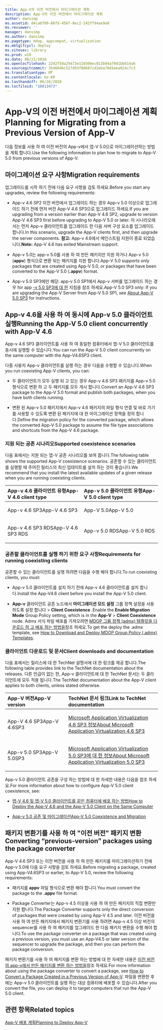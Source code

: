 ```yaml
---
title: App-V의 이전 버전에서 마이그레이션 계획
description: App-V의 이전 버전에서 마이그레이션 계획
author: dansimp
ms.assetid: d4ca8f09-86fd-456f-8ec2-242ff94ae9a0
ms.reviewer: ''
manager: dansimp
ms.author: dansimp
ms.pagetype: mdop, appcompat, virtualization
ms.mktglfcycl: deploy
ms.sitesec: library
ms.prod: w10
ms.date: 06/21/2016
ms.openlocfilehash: 2242f58a29473e116506ec013b94a79d1bb814a6
ms.sourcegitcommit: 354664bc527d93f80687cd2eba70d1eea024c7c3
ms.translationtype: MT
ms.contentlocale: ko-KR
ms.lasthandoff: 06/26/2020
ms.locfileid: "10813473"
---
```

# <span data-ttu-id="fc3fb-103">App-V의 이전 버전에서 마이그레이션 계획</span><span class="sxs-lookup"><span data-stu-id="fc3fb-103">Planning for Migrating from a Previous Version of App-V</span></span>


<span data-ttu-id="fc3fb-104">다음 정보를 사용 하 여 이전 버전의 App-v에서 앱-V 5.0으로 마이그레이션하는 방법을 계획 합니다.</span><span class="sxs-lookup"><span data-stu-id="fc3fb-104">Use the following information to plan how to migrate to App-V 5.0 from previous versions of App-V.</span></span>

## <span data-ttu-id="fc3fb-105">마이그레이션 요구 사항</span><span class="sxs-lookup"><span data-stu-id="fc3fb-105">Migration requirements</span></span>


<span data-ttu-id="fc3fb-106">업그레이드를 시작 하기 전에 다음 요구 사항을 검토 하세요.</span><span class="sxs-lookup"><span data-stu-id="fc3fb-106">Before you start any upgrades, review the following requirements:</span></span>

-   <span data-ttu-id="fc3fb-107">App-v 4.6 SP2 이전 버전에서 업그레이드 하는 경우 App-v 5.0 이상으로 업그레이드 하기 전에 먼저 버전 App-V 4.6 SP3으로 업그레이드 하세요.</span><span class="sxs-lookup"><span data-stu-id="fc3fb-107">If you are upgrading from a version earlier than App-V 4.6 SP2, upgrade to version App-V 4.6 SP3 first before upgrading to App-V 5.0 or later.</span></span> <span data-ttu-id="fc3fb-108">이 시나리오에서는 먼저 App-v 클라이언트를 업그레이드 한 다음 서버 구성 요소를 업그레이드 합니다.</span><span class="sxs-lookup"><span data-stu-id="fc3fb-108">In this scenario, upgrade the App-V clients first, and then upgrade the server components.</span></span>
<span data-ttu-id="fc3fb-109">**참고:** App-v 4.6에서 메인스트림 지원이 종료 되었습니다.</span><span class="sxs-lookup"><span data-stu-id="fc3fb-109">**Note:** App-V 4.6 has exited Mainstream support.</span></span>

-   <span data-ttu-id="fc3fb-110">App-v 5.0는 app-v 5.0를 사용 하 여 만든 패키지만 지원 하거나 App-v 5.0 (**appv**) 형식으로 변환 되는 패키지를 지원 합니다.</span><span class="sxs-lookup"><span data-stu-id="fc3fb-110">App-V 5.0 supports only packages that are created using App-V 5.0, or packages that have been converted to the App-V 5.0 (**.appv**) format.</span></span>

-   <span data-ttu-id="fc3fb-111">App-v 5.0 SP3에만 해당: app-v 5.0 SP1에서 App-v 서버를 업그레이드 하는 경우 for app [-v 5.0 SP3에 대 한](about-app-v-50-sp3.md#bkmk-migrate-to-50sp3) 지침을 참조 하세요.</span><span class="sxs-lookup"><span data-stu-id="fc3fb-111">App-V 5.0 SP3 only: If you are upgrading the App-V Server from App-V 5.0 SP1, see [About App-V 5.0 SP3](about-app-v-50-sp3.md#bkmk-migrate-to-50sp3) for instructions.</span></span>

## <span data-ttu-id="fc3fb-112">App-v 4.6을 사용 하 여 동시에 App-v 5.0 클라이언트 실행</span><span class="sxs-lookup"><span data-stu-id="fc3fb-112">Running the App-V 5.0 client concurrently with App-V 4.6</span></span>


<span data-ttu-id="fc3fb-113">App-v 4.6 SP3 클라이언트를 사용 하 여 동일한 컴퓨터에서 앱-V 5.0 클라이언트를 동시에 실행할 수 있습니다.</span><span class="sxs-lookup"><span data-stu-id="fc3fb-113">You can run the App-V 5.0 client concurrently on the same computer with the App-V4.6SP3 client.</span></span>

<span data-ttu-id="fc3fb-114">다중 사용자 App-v 클라이언트를 실행 하는 경우 다음을 수행할 수 있습니다.</span><span class="sxs-lookup"><span data-stu-id="fc3fb-114">When you run coexisting App-V clients, you can:</span></span>

-   <span data-ttu-id="fc3fb-115">두 클라이언트가 모두 실행 되 고 있는 경우 App-v 4.6 SP3 패키지를 App-v 5.0 형식으로 변환 하 고 두 패키지를 모두 게시 합니다.</span><span class="sxs-lookup"><span data-stu-id="fc3fb-115">Convert an App-V 4.6 SP3 package to the App-V 5.0 format and publish both packages, when you have both clients running.</span></span>

-   <span data-ttu-id="fc3fb-116">변환 된 App-v 5.0 패키지에서 App-v 4.6 패키지의 파일 형식 연결 및 바로 가기를 사용할 수 있도록 변환 된 패키지에 대 한 마이그레이션 정책을 정의 합니다.</span><span class="sxs-lookup"><span data-stu-id="fc3fb-116">Define the migration policy for the converted package, which allows the converted App-V 5.0 package to assume the file type associations and shortcuts from the App-V 4.6 package.</span></span>

### <span data-ttu-id="fc3fb-117">지원 되는 공존 시나리오</span><span class="sxs-lookup"><span data-stu-id="fc3fb-117">Supported coexistence scenarios</span></span>

<span data-ttu-id="fc3fb-118">다음 표에서는 지원 되는 앱-V 공존 시나리오를 보여 줍니다.</span><span class="sxs-lookup"><span data-stu-id="fc3fb-118">The following table shows the supported App-V coexistence scenarios.</span></span> <span data-ttu-id="fc3fb-119">공존할 수 있는 클라이언트를 실행할 때 주어진 릴리스의 최신 업데이트를 설치 하는 것이 좋습니다.</span><span class="sxs-lookup"><span data-stu-id="fc3fb-119">We recommend that you install the latest available updates of a given release when you are running coexisting clients.</span></span>

<table>
<colgroup>
<col width="50%" />
<col width="50%" />
</colgroup>
<thead>
<tr class="header">
<th align="left"><span data-ttu-id="fc3fb-120">App-v 4.6 클라이언트 유형</span><span class="sxs-lookup"><span data-stu-id="fc3fb-120">App-V 4.6 client type</span></span></th>
<th align="left"><span data-ttu-id="fc3fb-121">App-v 5.0 클라이언트 유형</span><span class="sxs-lookup"><span data-stu-id="fc3fb-121">App-V 5.0 client type</span></span></th>
</tr>
</thead>
<tbody>
<tr class="odd">
<td align="left"><p><span data-ttu-id="fc3fb-122">App-v 4.6 SP3</span><span class="sxs-lookup"><span data-stu-id="fc3fb-122">App-V 4.6 SP3</span></span></p></td>
<td align="left"><p><span data-ttu-id="fc3fb-123">App-V 5.0</span><span class="sxs-lookup"><span data-stu-id="fc3fb-123">App-V 5.0</span></span></p></td>
</tr>
<tr class="even">
<td align="left"><p><span data-ttu-id="fc3fb-124">App-v 4.6 SP3 RDS</span><span class="sxs-lookup"><span data-stu-id="fc3fb-124">App-V 4.6 SP3 RDS</span></span></p></td>
<td align="left"><p><span data-ttu-id="fc3fb-125">App-v 5.0 RDS</span><span class="sxs-lookup"><span data-stu-id="fc3fb-125">App-V 5.0 RDS</span></span></p></td>
</tr>
</tbody>
</table>

 

### <span data-ttu-id="fc3fb-126">공존할 클라이언트를 실행 하기 위한 요구 사항</span><span class="sxs-lookup"><span data-stu-id="fc3fb-126">Requirements for running coexisting clients</span></span>

<span data-ttu-id="fc3fb-127">공존할 수 있는 클라이언트를 실행 하려면 다음을 수행 해야 합니다.</span><span class="sxs-lookup"><span data-stu-id="fc3fb-127">To run coexisting clients, you must:</span></span>

-   <span data-ttu-id="fc3fb-128">App-v 5.0 클라이언트를 설치 하기 전에 App-v 4.6 클라이언트를 설치 합니다.</span><span class="sxs-lookup"><span data-stu-id="fc3fb-128">Install the App-V4.6 client before you install the App-V 5.0 client.</span></span>

-   <span data-ttu-id="fc3fb-129">**App-v** 클라이언트 공존 노드에서 **마이그레이션 모드 설정** 그룹 정책 설정을 사용 하도록 설정 합니다 &gt; **Client Coexistence** .</span><span class="sxs-lookup"><span data-stu-id="fc3fb-129">Enable the **Enable Migration Mode** Group Policy setting, which is in the **App-V** &gt; **Client Coexistence** node.</span></span> <span data-ttu-id="fc3fb-130">Admx 서식 파일 배포를 가져오려면 [MDOP 그룹 정책 (admx) 템플릿을 다운로드 하 고 배포 하는 방법을](https://technet.microsoft.com/library/dn659707.aspx)참조 하세요.</span><span class="sxs-lookup"><span data-stu-id="fc3fb-130">To get the deploy the .admx template, see [How to Download and Deploy MDOP Group Policy (.admx) Templates](https://technet.microsoft.com/library/dn659707.aspx).</span></span>

### <span data-ttu-id="fc3fb-131">클라이언트 다운로드 및 문서</span><span class="sxs-lookup"><span data-stu-id="fc3fb-131">Client downloads and documentation</span></span>

<span data-ttu-id="fc3fb-132">다음 표에서는 릴리스에 대 한 TechNet 설명서에 대 한 링크를 제공 합니다.</span><span class="sxs-lookup"><span data-stu-id="fc3fb-132">The following table provides link to the TechNet documentation about the releases.</span></span> <span data-ttu-id="fc3fb-133">다른 언급이 없는 한, App-v 클라이언트에 대 한 TechNet 문서는 두 클라이언트에 모두 적용 됩니다.</span><span class="sxs-lookup"><span data-stu-id="fc3fb-133">The TechNet documentation about the App-V client applies to both clients, unless stated otherwise.</span></span>

<table>
<colgroup>
<col width="33%" />
<col width="50%" />
</colgroup>
<thead>
<tr class="header">
<th align="left"><span data-ttu-id="fc3fb-134">App-V 버전</span><span class="sxs-lookup"><span data-stu-id="fc3fb-134">App-V version</span></span></th>
<th align="left"><span data-ttu-id="fc3fb-135">TechNet 문서 링크</span><span class="sxs-lookup"><span data-stu-id="fc3fb-135">Link to TechNet documentation</span></span></th>
</tr>
</thead>
<tbody>
<tr class="odd">
<td align="left"><p><span data-ttu-id="fc3fb-136">App-V 4.6 SP3</span><span class="sxs-lookup"><span data-stu-id="fc3fb-136">App-V 4.6SP3</span></span></p></td>
<td align="left"><p><a href="https://technet.microsoft.com/library/dn511019.aspx" data-raw-source="[About Microsoft Application Virtualization 4.6 SP3](https://technet.microsoft.com/library/dn511019.aspx)"><span data-ttu-id="fc3fb-137">Microsoft Application Virtualization 4.6 SP3 정보</span><span class="sxs-lookup"><span data-stu-id="fc3fb-137">About Microsoft Application Virtualization 4.6 SP3</span></span></a></p></td>
</tr>
<tr class="even">
<td align="left"><p><span data-ttu-id="fc3fb-138">App-v 5.0 SP3</span><span class="sxs-lookup"><span data-stu-id="fc3fb-138">App-V 5.0SP3</span></span></p></td>
<td align="left"><p><a href="about-app-v-50-sp3.md" data-raw-source="[About Microsoft Application Virtualization 5.0 SP3](about-app-v-50-sp3.md)"><span data-ttu-id="fc3fb-139">Microsoft Application Virtualization 5.0 SP3에 대 한 정보</span><span class="sxs-lookup"><span data-stu-id="fc3fb-139">About Microsoft Application Virtualization 5.0 SP3</span></span></a></p></td>
</tr>
</tbody>
</table>

 

<span data-ttu-id="fc3fb-140">App-v 5.0 클라이언트 공존을 구성 하는 방법에 대 한 자세한 내용은 다음을 참조 하세요.</span><span class="sxs-lookup"><span data-stu-id="fc3fb-140">For more information about how to configure App-V 5.0 client coexistence, see:</span></span>

-   [<span data-ttu-id="fc3fb-141">앱-V 4.6 및 앱-V 5.0 클라이언트를 같은 컴퓨터에 배포 하는 방법</span><span class="sxs-lookup"><span data-stu-id="fc3fb-141">How to Deploy the App-V 4.6 and the App-V 5.0 Client on the Same Computer</span></span>](how-to-deploy-the-app-v-46-and-the-app-v--50-client-on-the-same-computer.md)

-   [<span data-ttu-id="fc3fb-142">App-v 5.0 공존 및 마이그레이션</span><span class="sxs-lookup"><span data-stu-id="fc3fb-142">App-V 5.0 Coexistence and Migration</span></span>](https://technet.microsoft.com/windows/jj835811.aspx)

## <a href="" id="converting--previous-version--packages-using-the-package-converter-"></a><span data-ttu-id="fc3fb-143">패키지 변환기를 사용 하 여 "이전 버전" 패키지 변환</span><span class="sxs-lookup"><span data-stu-id="fc3fb-143">Converting “previous-version” packages using the package converter</span></span>


<span data-ttu-id="fc3fb-144">App-V 4.6 SP3 또는 이전 버전을 사용 하 여 만든 패키지를 마이그레이션하기 전에 App-v 5.0에 다음 요구 사항을 검토 하세요.</span><span class="sxs-lookup"><span data-stu-id="fc3fb-144">Before migrating a package, created using App-V4.6SP3 or earlier, to App-V 5.0, review the following requirements:</span></span>

-   <span data-ttu-id="fc3fb-145">패키지를 **appv** 파일 형식으로 변환 해야 합니다.</span><span class="sxs-lookup"><span data-stu-id="fc3fb-145">You must convert the package to the **.appv** file format.</span></span>

-   <span data-ttu-id="fc3fb-146">Package Converter는 App-v 4.5 이상을 사용 하 여 만든 패키지의 직접 변환만 지원 합니다.</span><span class="sxs-lookup"><span data-stu-id="fc3fb-146">The Package Converter supports only the direct conversion of packages that were created by using App-V 4.5 and later.</span></span> <span data-ttu-id="fc3fb-147">이전 버전을 사용 하 여 만든 패키지에서 패키지 변환기를 사용 하려면 App-v 4.5 이상 버전의 sequencer를 사용 하 여 패키지를 업그레이드 한 다음 패키지 변환을 수행 해야 합니다.</span><span class="sxs-lookup"><span data-stu-id="fc3fb-147">To use the package converter on a package that was created using a previous version, you must use an App-V4.5 or later version of the sequencer to upgrade the package, and then you can perform the package conversion.</span></span>

<span data-ttu-id="fc3fb-148">패키지 변환기를 사용 하 여 패키지를 변환 하는 방법에 대 한 자세한 내용은 [이전 버전의 app-v에서 만든 패키지를 변환 하는 방법을](how-to-convert-a-package-created-in-a-previous-version-of-app-v.md)참조 하세요.</span><span class="sxs-lookup"><span data-stu-id="fc3fb-148">For more information about using the package converter to convert a package, see [How to Convert a Package Created in a Previous Version of App-V](how-to-convert-a-package-created-in-a-previous-version-of-app-v.md).</span></span> <span data-ttu-id="fc3fb-149">파일을 변환한 후에는 App-v 5.0 클라이언트를 실행 하는 대상 컴퓨터에 배포할 수 있습니다.</span><span class="sxs-lookup"><span data-stu-id="fc3fb-149">After you convert the file, you can deploy it to target computers that run the App-V 5.0 client.</span></span>






## <span data-ttu-id="fc3fb-150">관련 항목</span><span class="sxs-lookup"><span data-stu-id="fc3fb-150">Related topics</span></span>


[<span data-ttu-id="fc3fb-151">App-V 배포 계획</span><span class="sxs-lookup"><span data-stu-id="fc3fb-151">Planning to Deploy App-V</span></span>](planning-to-deploy-app-v.md)

 

 





